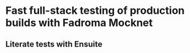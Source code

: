 # Fast full-stack testing of production builds with Fadroma Mocknet

## Literate tests with Ensuite
